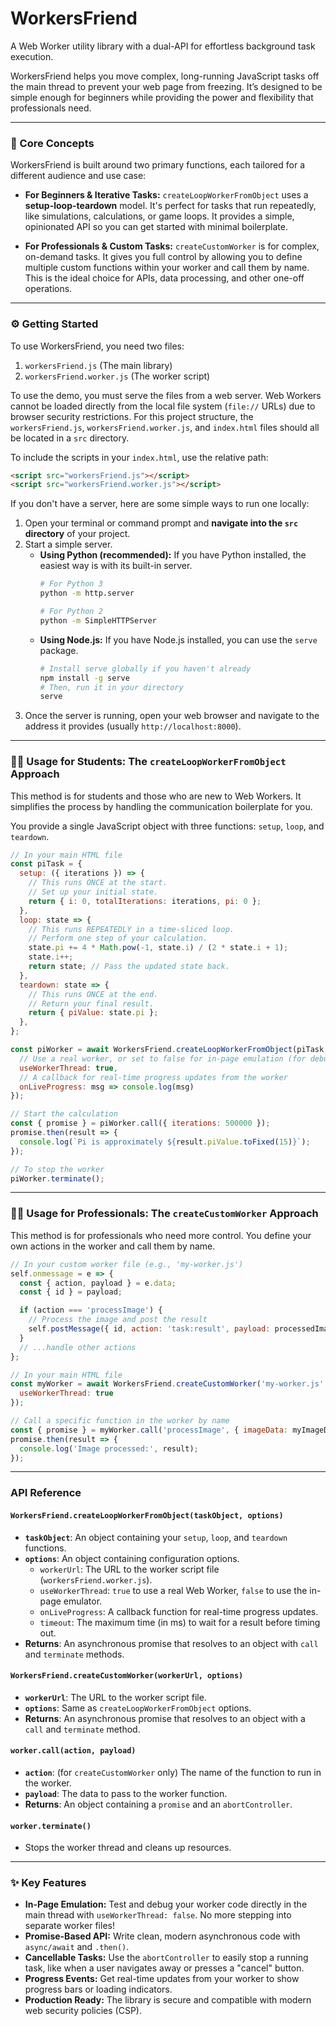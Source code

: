# WorkersFriend

A Web Worker utility library with a dual-API for effortless background task execution.

WorkersFriend helps you move complex, long-running JavaScript tasks off the main thread to prevent your web page from freezing. It’s designed to be simple enough for beginners while providing the power and flexibility that professionals need.

-----

### 🚀 Core Concepts

WorkersFriend is built around two primary functions, each tailored for a different audience and use case:

  * **For Beginners & Iterative Tasks:** `createLoopWorkerFromObject` uses a **setup-loop-teardown** model. It's perfect for tasks that run repeatedly, like simulations, calculations, or game loops. It provides a simple, opinionated API so you can get started with minimal boilerplate.

  * **For Professionals & Custom Tasks:** `createCustomWorker` is for complex, on-demand tasks. It gives you full control by allowing you to define multiple custom functions within your worker and call them by name. This is the ideal choice for APIs, data processing, and other one-off operations.

-----

### ⚙️ Getting Started

To use WorkersFriend, you need two files:

1.  `workersFriend.js` (The main library)
2.  `workersFriend.worker.js` (The worker script)

To use the demo, you must serve the files from a web server. Web Workers cannot be loaded directly from the local file system (`file://` URLs) due to browser security restrictions. For this project structure, the `workersFriend.js`, `workersFriend.worker.js`, and `index.html` files should all be located in a `src` directory.

To include the scripts in your `index.html`, use the relative path:

```html
<script src="workersFriend.js"></script>
<script src="workersFriend.worker.js"></script>
```

If you don't have a server, here are some simple ways to run one locally:

1.  Open your terminal or command prompt and **navigate into the `src` directory** of your project.
2.  Start a simple server.
      * **Using Python (recommended):** If you have Python installed, the easiest way is with its built-in server.
        ```sh
        # For Python 3
        python -m http.server
        ```
        ```sh
        # For Python 2
        python -m SimpleHTTPServer
        ```
      * **Using Node.js:** If you have Node.js installed, you can use the `serve` package.
        ```sh
        # Install serve globally if you haven't already
        npm install -g serve
        # Then, run it in your directory
        serve
        ```
3.  Once the server is running, open your web browser and navigate to the address it provides (usually `http://localhost:8000`).

-----

### 🧑‍🎓 Usage for Students: The `createLoopWorkerFromObject` Approach

This method is for students and those who are new to Web Workers. It simplifies the process by handling the communication boilerplate for you.

You provide a single JavaScript object with three functions: `setup`, `loop`, and `teardown`.

```javascript
// In your main HTML file
const piTask = {
  setup: ({ iterations }) => {
    // This runs ONCE at the start.
    // Set up your initial state.
    return { i: 0, totalIterations: iterations, pi: 0 };
  },
  loop: state => {
    // This runs REPEATEDLY in a time-sliced loop.
    // Perform one step of your calculation.
    state.pi += 4 * Math.pow(-1, state.i) / (2 * state.i + 1);
    state.i++;
    return state; // Pass the updated state back.
  },
  teardown: state => {
    // This runs ONCE at the end.
    // Return your final result.
    return { piValue: state.pi };
  },
};

const piWorker = await WorkersFriend.createLoopWorkerFromObject(piTask, {
  // Use a real worker, or set to false for in-page emulation (for debugging)
  useWorkerThread: true,
  // A callback for real-time progress updates from the worker
  onLiveProgress: msg => console.log(msg)
});

// Start the calculation
const { promise } = piWorker.call({ iterations: 500000 });
promise.then(result => {
  console.log(`Pi is approximately ${result.piValue.toFixed(15)}`);
});

// To stop the worker
piWorker.terminate();
```

-----

### 🧑‍💻 Usage for Professionals: The `createCustomWorker` Approach

This method is for professionals who need more control. You define your own actions in the worker and call them by name.

```javascript
// In your custom worker file (e.g., 'my-worker.js')
self.onmessage = e => {
  const { action, payload } = e.data;
  const { id } = payload;

  if (action === 'processImage') {
    // Process the image and post the result
    self.postMessage({ id, action: 'task:result', payload: processedImage });
  }
  // ...handle other actions
};

// In your main HTML file
const myWorker = await WorkersFriend.createCustomWorker('my-worker.js', {
  useWorkerThread: true
});

// Call a specific function in the worker by name
const { promise } = myWorker.call('processImage', { imageData: myImageData });
promise.then(result => {
  console.log('Image processed:', result);
});
```

-----

### API Reference

#### `WorkersFriend.createLoopWorkerFromObject(taskObject, options)`

  * **`taskObject`**: An object containing your `setup`, `loop`, and `teardown` functions.
  * **`options`**: An object containing configuration options.
      * `workerUrl`: The URL to the worker script file (`workersFriend.worker.js`).
      * `useWorkerThread`: `true` to use a real Web Worker, `false` to use the in-page emulator.
      * `onLiveProgress`: A callback function for real-time progress updates.
      * `timeout`: The maximum time (in ms) to wait for a result before timing out.
  * **Returns**: An asynchronous promise that resolves to an object with `call` and `terminate` methods.

#### `WorkersFriend.createCustomWorker(workerUrl, options)`

  * **`workerUrl`**: The URL to the worker script file.
  * **`options`**: Same as `createLoopWorkerFromObject` options.
  * **Returns**: An asynchronous promise that resolves to an object with a `call` and `terminate` method.

#### `worker.call(action, payload)`

  * **`action`**: (for `createCustomWorker` only) The name of the function to run in the worker.
  * **`payload`**: The data to pass to the worker function.
  * **Returns**: An object containing a `promise` and an `abortController`.

#### `worker.terminate()`

  * Stops the worker thread and cleans up resources.

-----

### ✨ Key Features

  * **In-Page Emulation:** Test and debug your worker code directly in the main thread with `useWorkerThread: false`. No more stepping into separate worker files\!
  * **Promise-Based API:** Write clean, modern asynchronous code with `async/await` and `.then()`.
  * **Cancellable Tasks:** Use the `abortController` to easily stop a running task, like when a user navigates away or presses a "cancel" button.
  * **Progress Events:** Get real-time updates from your worker to show progress bars or loading indicators.
  * **Production Ready:** The library is secure and compatible with modern web security policies (CSP).